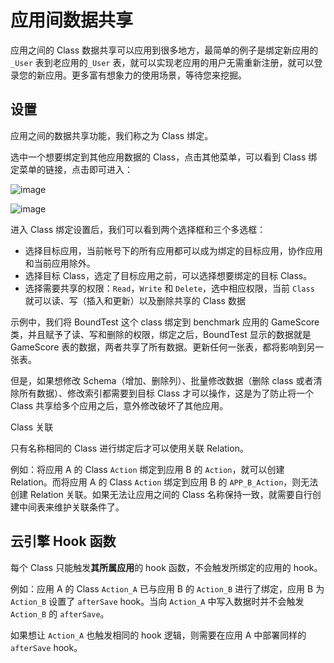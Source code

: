 # 应用间数据共享

应用之间的 Class 数据共享可以应用到很多地方，最简单的例子是绑定新应用的 `_User` 表到老应用的`_User` 表，就可以实现老应用的用户无需重新注册，就可以登录您的新应用。更多富有想象力的使用场景，等待您来挖掘。


## 设置

应用之间的数据共享功能，我们称之为 Class 绑定。

选中一个想要绑定到其他应用数据的 Class，点击其他菜单，可以看到 Class 绑定菜单的链接，点击即可进入：

![image](images/class_binding1.png)

![image](images/class_binding2.png)

进入 Class 绑定设置后，我们可以看到两个选择框和三个多选框：

* 选择目标应用，当前帐号下的所有应用都可以成为绑定的目标应用，协作应用和当前应用除外。
* 选择目标 Class，选定了目标应用之前，可以选择想要绑定的目标 Class。
* 选择需要共享的权限：`Read`，`Write` 和 `Delete`，选中相应权限，当前 `Class` 就可以读、写（插入和更新）以及删除共享的 Class 数据

示例中，我们将 BoundTest 这个 class 绑定到 benchmark 应用的 GameScore 类，并且赋予了读、写和删除的权限，绑定之后，BoundTest 显示的数据就是 GameScore 表的数据，两者共享了所有数据。更新任何一张表，都将影响到另一张表。

但是，如果想修改 Schema（增加、删除列）、批量修改数据（删除 class 或者清除所有数据）、修改索引都需要到目标 Class 才可以操作，这是为了防止将一个 Class 共享给多个应用之后，意外修改破坏了其他应用。

Class 关联

只有名称相同的 Class 进行绑定后才可以使用关联 Relation。

例如：将应用 A 的 Class `Action` 绑定到应用 B 的 `Action`，就可以创建 Relation。而将应用 A 的 Class `Action` 绑定到应用 B 的 `APP_B_Action`，则无法创建 Relation 关联。如果无法让应用之间的 Class 名称保持一致，就需要自行创建中间表来维护关联条件了。

## 云引擎 Hook 函数

每个 Class 只能触发**其所属应用**的 hook 函数，不会触发所绑定的应用的 hook。

例如：应用 A 的 Class `Action_A` 已与应用 B 的 `Action_B` 进行了绑定，应用 B 为 `Action_B` 设置了 `afterSave` hook。当向 `Action_A` 中写入数据时并不会触发 `Action_B` 的 `afterSave`。

如果想让 `Action_A` 也触发相同的 hook 逻辑，则需要在应用 A 中部署同样的 `afterSave` hook。
